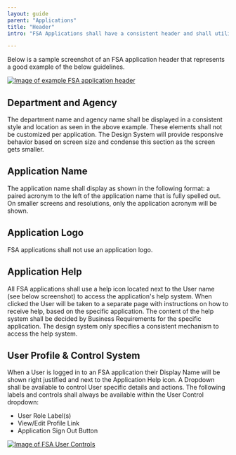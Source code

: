 ```yaml
---
layout: guide
parent: "Applications"
title: "Header"
intro: "FSA Applications shall have a consistent header and shall utilize the header component (and associated styles) defined in the Design System. Only certain aspects of the header may be customized for individual applications (specified below).  Fonts, colors, alignment, etc shall not be modified from the common header component provided by the design system.  Nor shall applications add customizations such as logos, imagery, icons, etc."

---
```


Below is a sample screenshot of an FSA application header that represents a good example of the below guidelines.

<a href="{{ site.baseurl }}img/subcategories/applications/app-name-approved.jpg" target="_blank"><img src="{{ site.baseurl }}img/subcategories/applications/app-name-approved.jpg" alt="Image of example FSA application header"></a>


## Department and Agency

The department name and agency name shall be displayed in a consistent style and location as seen in the above example. These elements shall not be customized per application. The Design System will provide responsive behavior based on screen size and condense this section as the screen gets smaller.

## Application Name

The application name shall display as shown in the following format: a paired acronym to the left of the application name that is fully spelled out. On smaller screens and resolutions, only the application acronym will be shown.

## Application Logo

FSA applications shall not use an application logo. 

## Application Help

All FSA applications shall use a help icon located next to the User name (see below screenshot) to access the application's help system. When clicked the User will be taken to a separate page with instructions on how to receive help, based on the specific application. The content of the help system shall be decided by Business Requirements for the specific application. The design system only specifies a consistent mechanism to access the help system.

## User Profile & Control System

When a User is logged in to an FSA application their Display Name will be shown right justified and next to the Application Help icon. A Dropdown shall be available to control User specific details and actions. The following labels and controls shall always be available within the User Control dropdown:

  * User Role Label(s)
  * View/Edit Profile Link
  * Application Sign Out Button

<a href="{{ site.baseurl }}img/subcategories/applications/user-control-dropdown.jpg" target="_blank"><img src="{{ site.baseurl }}img/subcategories/applications/user-control-dropdown.jpg" alt="Image of FSA User Controls"></a>


